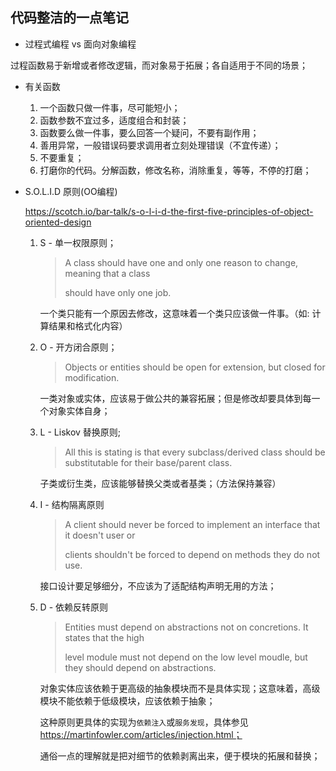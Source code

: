 ## 代码整洁的一点笔记

* 过程式编程 vs 面向对象编程

过程函数易于新增或者修改逻辑，而对象易于拓展；各自适用于不同的场景；



* 有关函数

  1. 一个函数只做一件事，尽可能短小；
  2. 函数参数不宜过多，适度组合和封装；
  3. 函数要么做一件事，要么回答一个疑问，不要有副作用；
  4. 善用异常，一般错误码要求调用者立刻处理错误（不宜传递）；
  5. 不要重复；
  6. 打磨你的代码。分解函数，修改名称，消除重复，等等，不停的打磨；

* S.O.L.I.D 原则(OO编程)

  https://scotch.io/bar-talk/s-o-l-i-d-the-first-five-principles-of-object-oriented-design

  1. S - 单一权限原则；

     > A class should have one and only one reason to change, meaning that a class 
     >
     > should have only one job.

     一个类只能有一个原因去修改，这意味着一个类只应该做一件事。（如: 计算结果和格式化内容）

  2. O - 开方闭合原则；

     > Objects or entities should be open for extension, but closed for modification.

     一类对象或实体，应该易于做公共的兼容拓展；但是修改却要具体到每一个对象实体自身；

  3. L - Liskov 替换原则;

     > All this is stating is that every subclass/derived class should be substitutable for their base/parent class.

     子类或衍生类，应该能够替换父类或者基类；（方法保持兼容）

  4. I - 结构隔离原则

     > A client should never be forced to implement an interface that it doesn't user or 
     >
     > clients shouldn't be forced to depend on methods they do not use.

     接口设计要足够细分，不应该为了适配结构声明无用的方法；

  5. D - 依赖反转原则

     > Entities must depend on abstractions not on concretions. It states that the high 
     >
     > level module must not depend on the low level moudle, but they should depend on abstractions.

     对象实体应该依赖于更高级的抽象模块而不是具体实现；这意味着，高级模块不能依赖于低级模块，应该依赖于抽象；

     这种原则更具体的实现为`依赖注入`或`服务发现`，具体参见 https://martinfowler.com/articles/injection.html；

     通俗一点的理解就是把对细节的依赖剥离出来，便于模块的拓展和替换；

     